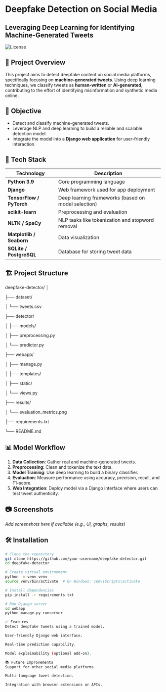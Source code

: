 # Deepfake Detection on Social Media
## Leveraging Deep Learning for Identifying Machine-Generated Tweets

![License](https://img.shields.io/badge/license-GPL--3.0-blue.svg)

## 📌 Project Overview

This project aims to detect deepfake content on social media platforms, specifically focusing on **machine-generated tweets**. Using deep learning techniques, we classify tweets as **human-written** or **AI-generated**, contributing to the effort of identifying misinformation and synthetic media online.

## 🧠 Objective

- Detect and classify machine-generated tweets.
- Leverage NLP and deep learning to build a reliable and scalable detection model.
- Integrate the model into a **Django web application** for user-friendly interaction.

## 🚀 Tech Stack

| Technology | Description |
|------------|-------------|
| **Python 3.9** | Core programming language |
| **Django** | Web framework used for app deployment |
| **TensorFlow / PyTorch** | Deep learning frameworks (based on model selection) |
| **scikit-learn** | Preprocessing and evaluation |
| **NLTK / SpaCy** | NLP tasks like tokenization and stopword removal |
| **Matplotlib / Seaborn** | Data visualization |
| **SQLite / PostgreSQL** | Database for storing tweet data |

## 🏗️ Project Structure

deepfake-detector/
│

├── dataset/

│ └── tweets.csv

├── detector/

│ ├── models/

│ ├── preprocessing.py

│ └── predictor.py

├── webapp/

│ ├── manage.py

│ ├── templates/

│ ├── static/

│ └── views.py

├── results/

│ └── evaluation_metrics.png

├── requirements.txt

└── README.md


## 📊 Model Workflow

1. **Data Collection**: Gather real and machine-generated tweets.
2. **Preprocessing**: Clean and tokenize the text data.
3. **Model Training**: Use deep learning to build a binary classifier.
4. **Evaluation**: Measure performance using accuracy, precision, recall, and F1-score.
5. **Web Integration**: Deploy model via a Django interface where users can test tweet authenticity.

## 📷 Screenshots

_Add screenshots here if available (e.g., UI, graphs, results)_

## 🛠️ Installation

```bash
# Clone the repository
git clone https://github.com/your-username/deepfake-detector.git
cd deepfake-detector

# Create virtual environment
python -m venv venv
source venv/bin/activate  # On Windows: venv\Scripts\activate

# Install dependencies
pip install -r requirements.txt

# Run Django server
cd webapp
python manage.py runserver

✅ Features
Detect deepfake tweets using a trained model.

User-friendly Django web interface.

Real-time prediction capability.

Model explainability (optional add-on).

📚 Future Improvements
Support for other social media platforms.

Multi-language tweet detection.

Integration with browser extensions or APIs.

